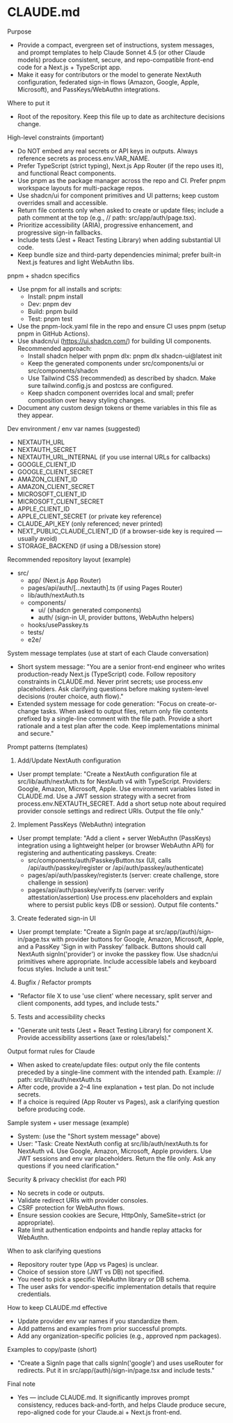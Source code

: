 # CLAUDE.md

Purpose
- Provide a compact, evergreen set of instructions, system messages, and prompt templates to help Claude Sonnet 4.5 (or other Claude models) produce consistent, secure, and repo-compatible front-end code for a Next.js + TypeScript app.
- Make it easy for contributors or the model to generate NextAuth configuration, federated sign-in flows (Amazon, Google, Apple, Microsoft), and PassKeys/WebAuthn integrations.

Where to put it
- Root of the repository. Keep this file up to date as architecture decisions change.

High-level constraints (important)
- Do NOT embed any real secrets or API keys in outputs. Always reference secrets as process.env.VAR_NAME.
- Prefer TypeScript (strict typing), Next.js App Router (if the repo uses it), and functional React components.
- Use pnpm as the package manager across the repo and CI. Prefer pnpm workspace layouts for multi-package repos.
- Use shadcn/ui for component primitives and UI patterns; keep custom overrides small and accessible.
- Return file contents only when asked to create or update files; include a path comment at the top (e.g., // path: src/app/auth/page.tsx).
- Prioritize accessibility (ARIA), progressive enhancement, and progressive sign-in fallbacks.
- Include tests (Jest + React Testing Library) when adding substantial UI code.
- Keep bundle size and third-party dependencies minimal; prefer built-in Next.js features and light WebAuthn libs.

pnpm + shadcn specifics
- Use pnpm for all installs and scripts:
  - Install: pnpm install
  - Dev: pnpm dev
  - Build: pnpm build
  - Test: pnpm test
- Use the pnpm-lock.yaml file in the repo and ensure CI uses pnpm (setup pnpm in GitHub Actions).
- Use shadcn/ui (https://ui.shadcn.com/) for building UI components. Recommended approach:
  - Install shadcn helper with pnpm dlx: pnpm dlx shadcn-ui@latest init
  - Keep the generated components under src/components/ui or src/components/shadcn
  - Use Tailwind CSS (recommended) as described by shadcn. Make sure tailwind.config.js and postcss are configured.
  - Keep shadcn component overrides local and small; prefer composition over heavy styling changes.
- Document any custom design tokens or theme variables in this file as they appear.

Dev environment / env var names (suggested)
- NEXTAUTH_URL
- NEXTAUTH_SECRET
- NEXTAUTH_URL_INTERNAL (if you use internal URLs for callbacks)
- GOOGLE_CLIENT_ID
- GOOGLE_CLIENT_SECRET
- AMAZON_CLIENT_ID
- AMAZON_CLIENT_SECRET
- MICROSOFT_CLIENT_ID
- MICROSOFT_CLIENT_SECRET
- APPLE_CLIENT_ID
- APPLE_CLIENT_SECRET (or private key reference)
- CLAUDE_API_KEY (only referenced; never printed)
- NEXT_PUBLIC_CLAUDE_CLIENT_ID (if a browser-side key is required — usually avoid)
- STORAGE_BACKEND (if using a DB/session store)

Recommended repository layout (example)
- src/
  - app/ (Next.js App Router)
  - pages/api/auth/[...nextauth].ts (if using Pages Router)
  - lib/auth/nextAuth.ts
  - components/
    - ui/ (shadcn generated components)
    - auth/ (sign-in UI, provider buttons, WebAuthn helpers)
  - hooks/usePasskey.ts
  - tests/
  - e2e/

System message templates (use at start of each Claude conversation)
- Short system message:
  "You are a senior front-end engineer who writes production-ready Next.js (TypeScript) code. Follow repository constraints in CLAUDE.md. Never print secrets; use process.env placeholders. Ask clarifying questions before making system-level decisions (router choice, auth flow)."
- Extended system message for code generation:
  "Focus on create-or-change tasks. When asked to output files, return only file contents prefixed by a single-line comment with the file path. Provide a short rationale and a test plan after the code. Keep implementations minimal and secure."

Prompt patterns (templates)

1) Add/Update NextAuth configuration
- User prompt template:
  "Create a NextAuth configuration file at src/lib/auth/nextAuth.ts for NextAuth v4 with TypeScript. Providers: Google, Amazon, Microsoft, Apple. Use environment variables listed in CLAUDE.md. Use a JWT session strategy with a secret from process.env.NEXTAUTH_SECRET. Add a short setup note about required provider console settings and redirect URIs. Output the file only."

2) Implement PassKeys (WebAuthn) integration
- User prompt template:
  "Add a client + server WebAuthn (PassKeys) integration using a lightweight helper (or browser WebAuthn API) for registering and authenticating passkeys. Create:
    - src/components/auth/PasskeyButton.tsx (UI, calls /api/auth/passkey/register or /api/auth/passkey/authenticate)
    - pages/api/auth/passkey/register.ts (server: create challenge, store challenge in session)
    - pages/api/auth/passkey/verify.ts (server: verify attestation/assertion)
  Use process.env placeholders and explain where to persist public keys (DB or session). Output file contents."

3) Create federated sign-in UI
- User prompt template:
  "Create a SignIn page at src/app/(auth)/sign-in/page.tsx with provider buttons for Google, Amazon, Microsoft, Apple, and a PassKey 'Sign in with Passkey' fallback. Buttons should call NextAuth signIn('provider') or invoke the passkey flow. Use shadcn/ui primitives where appropriate. Include accessible labels and keyboard focus styles. Include a unit test."

4) Bugfix / Refactor prompts
- "Refactor file X to use 'use client' where necessary, split server and client components, add types, and include tests."

5) Tests and accessibility checks
- "Generate unit tests (Jest + React Testing Library) for component X. Provide accessibility assertions (axe or roles/labels)."

Output format rules for Claude
- When asked to create/update files: output only the file contents preceded by a single-line comment with the intended path. Example:
  // path: src/lib/auth/nextAuth.ts
  <file content here>
- After code, provide a 2–4 line explanation + test plan. Do not include secrets.
- If a choice is required (App Router vs Pages), ask a clarifying question before producing code.

Sample system + user message (example)
- System: (use the "Short system message" above)
- User:
  "Task: Create NextAuth config at src/lib/auth/nextAuth.ts for NextAuth v4. Use Google, Amazon, Microsoft, Apple providers. Use JWT sessions and env var placeholders. Return the file only. Ask any questions if you need clarification."

Security & privacy checklist (for each PR)
- No secrets in code or outputs.
- Validate redirect URIs with provider consoles.
- CSRF protection for WebAuthn flows.
- Ensure session cookies are Secure, HttpOnly, SameSite=strict (or appropriate).
- Rate limit authentication endpoints and handle replay attacks for WebAuthn.

When to ask clarifying questions
- Repository router type (App vs Pages) is unclear.
- Choice of session store (JWT vs DB) not specified.
- You need to pick a specific WebAuthn library or DB schema.
- The user asks for vendor-specific implementation details that require credentials.

How to keep CLAUDE.md effective
- Update provider env var names if you standardize them.
- Add patterns and examples from prior successful prompts.
- Add any organization-specific policies (e.g., approved npm packages).

Examples to copy/paste (short)
- "Create a SignIn page that calls signIn('google') and uses useRouter for redirects. Put it in src/app/(auth)/sign-in/page.tsx and include tests."

Final note
- Yes — include CLAUDE.md. It significantly improves prompt consistency, reduces back-and-forth, and helps Claude produce secure, repo-aligned code for your Claude.ai + Next.js front-end.